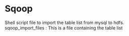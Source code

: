 # Sqoop
Shell script file to import the table list from mysql to hdfs.
sqoop_import_files : This is a file containing the table list
